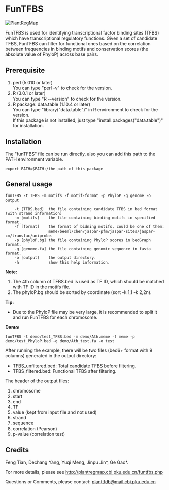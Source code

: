 # FunTFBS
[![PlantRegMap](http://plantregmap.cbi.pku.edu.cn/)](http://www.yiiframework.com/)

FunTFBS is used for identifying transcriptional factor binding sites (TFBS) which have transcriptional regulatory functions. Given a set of candidate TFBS, FunTFBS can filter for functional ones based on the correlation between frequencies in binding motifs and conservation scores (the absolute value of PhyloP) across base pairs.

## Prerequisite
1. perl (5.010 or later)  
   You can type "perl -v" to check for the version.
2. R (3.0.1 or later)  
   You can type "R --version" to check for the version.
3. R package: data.table (1.10.4 or later)  
   You can type "library("data.table")" in R environment to check for the version.  
   If this package is not installed, just type "install.packages("data.table")" for installation.

## Installation
The "funTFBS" file can be run directly, also you can add this path to the PATH environment variable.

`export PATH=$PATH:/the path of this package`

## General usage
```
funTFBS -t TFBS -m motifs -f motif-format -p PhyloP -g genome -o output

	-t [TFBS.bed]  the file containing candidate TFBS in bed format (with strand information)
	-m [motifs]    the file containing binding motifs in specified format.
	-f [format]    the format of bidning motifs, could be one of them:
	               meme/beeml/chen/jaspar-pfm/jaspar-sites/jaspar-cm/transfac/uniprobe.
	-p [phyloP.bg] the file containing PhyloP scores in bedGraph format.
	-g [genome.fa] the file containing genomic sequence in fasta format.
	-o [output]    the output directory.
	-h             show this help information.
```
**Note:**
1) The 4th column of TFBS.bed is used as TF ID, which should be matched with TF ID in the motifs file.
2) The phyloP.bg should be sorted by coordinate (sort -k 1,1 -k 2,2n).

**Tip:**
- Due to the PhyloP file may be very large, it is recommended to split it and run FunTFBS for each chromosome.

**Demo:**
```
funTFBS -t demo/test_TFBS.bed -m demo/Ath.meme -f meme -p demo/test_PhyloP.bed -g demo/Ath_test.fa -o test
```
After running the example, there will be two files (bed6+ format with 9 columns) generated in the output directory:

- TFBS_unfiltered.bed: Total candidate TFBS before filtering.  
- TFBS_filtered.bed: Functional TFBS after filtering.

The header of the output files:

1. chromosome
2. start
3. end
4. TF
5. value (kept from input file and not used)
6. strand
7. sequence
8. correlation (Pearson)
9. p-value (correlation test)

## Credits
Feng Tian, Dechang Yang, Yuqi Meng, Jinpu Jin\*, Ge Gao\*.

For more details, please see http://plantregmap.cbi.pku.edu.cn/funtfbs.php

Questions or Comments, please contact: planttfdb@mail.cbi.pku.edu.cn

